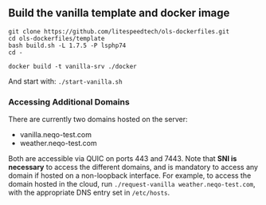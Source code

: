 ## Build the vanilla template and docker image

```
git clone https://github.com/litespeedtech/ols-dockerfiles.git
cd ols-dockerfiles/template
bash build.sh -L 1.7.5 -P lsphp74
cd -

docker build -t vanilla-srv ./docker
```

And start with: `./start-vanilla.sh`

### Accessing Additional Domains

There are currently two domains hosted on the server:

 - vanilla.neqo-test.com
 - weather.neqo-test.com

Both are accessible via QUIC on ports 443 and 7443.
Note that **SNI is necessary** to access the different domains, and is mandatory to access any domain if hosted on a non-loopback interface.
For example, to access the domain hosted in the cloud, run `./request-vanilla weather.neqo-test.com`, with the appropriate DNS entry set in
`/etc/hosts`.
